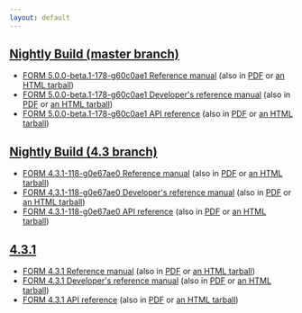 ```yaml
---
layout: default
---
```


## [Nightly Build (master branch)](https://github.com/form-dev/form/tree/60c0ae194ef135e19f195916ca81677bf313e257)
- [FORM 5.0.0-beta.1-178-g60c0ae1 Reference manual](master/manual) (also in [PDF](master/form-5.0.0-beta.1-178-g60c0ae1-manual.pdf) or [an HTML tarball](master/form-5.0.0-beta.1-178-g60c0ae1-manual-html.tar.gz))
- [FORM 5.0.0-beta.1-178-g60c0ae1 Developer's reference manual](master/devref) (also in [PDF](master/form-5.0.0-beta.1-178-g60c0ae1-devref.pdf) or [an HTML tarball](master/form-5.0.0-beta.1-178-g60c0ae1-devref-html.tar.gz))
- [FORM 5.0.0-beta.1-178-g60c0ae1 API reference](master/doxygen) (also in [PDF](master/form-5.0.0-beta.1-178-g60c0ae1-doxygen.pdf) or [an HTML tarball](master/form-5.0.0-beta.1-178-g60c0ae1-doxygen-html.tar.gz))

## [Nightly Build (4.3 branch)](https://github.com/form-dev/form/tree/0e67ae01df653d61228c1e594dd3c6b526420c9d)
- [FORM 4.3.1-118-g0e67ae0 Reference manual](4.3/manual) (also in [PDF](4.3/form-4.3.1-118-g0e67ae0-manual.pdf) or [an HTML tarball](4.3/form-4.3.1-118-g0e67ae0-manual-html.tar.gz))
- [FORM 4.3.1-118-g0e67ae0 Developer's reference manual](4.3/devref) (also in [PDF](4.3/form-4.3.1-118-g0e67ae0-devref.pdf) or [an HTML tarball](4.3/form-4.3.1-118-g0e67ae0-devref-html.tar.gz))
- [FORM 4.3.1-118-g0e67ae0 API reference](4.3/doxygen) (also in [PDF](4.3/form-4.3.1-118-g0e67ae0-doxygen.pdf) or [an HTML tarball](4.3/form-4.3.1-118-g0e67ae0-doxygen-html.tar.gz))

## [4.3.1](https://github.com/form-dev/form/releases/tag/v4.3.1)
- [FORM 4.3.1 Reference manual](v4.3.1/manual) (also in [PDF](v4.3.1/form-4.3.1-manual.pdf) or [an HTML tarball](v4.3.1/form-4.3.1-manual-html.tar.gz))
- [FORM 4.3.1 Developer's reference manual](v4.3.1/devref) (also in [PDF](v4.3.1/form-4.3.1-devref.pdf) or [an HTML tarball](v4.3.1/form-4.3.1-devref-html.tar.gz))
- [FORM 4.3.1 API reference](v4.3.1/doxygen) (also in [PDF](v4.3.1/form-4.3.1-doxygen.pdf) or [an HTML tarball](v4.3.1/form-4.3.1-doxygen-html.tar.gz))
